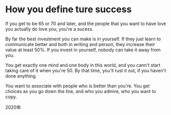 

# How you define ture success

If you get to be 65 or 70 and later, and the people that you want to have love 
you actually do love you, you're a sucess.

By far the best investment you can make is in yourself. If they just learn to
communicate better and both in writing and person, they increase their value at
least 50%.
If you invest in yourself, nobody can take it away from you.

You get exactly one mind and one body in this world, and you cann't start
taking care of it when you're 50. By that time, you'll rust it out, if you
haven't done anything.

You want to associate with people who is better than you're. You get choices as
you go down the line, and who you admire, who you want to copy.

2020年





